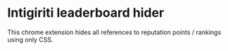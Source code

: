 # Intigiriti leaderboard hider

This chrome extension hides all references to reputation points / rankings using only CSS.
